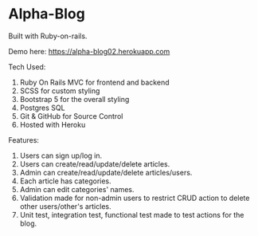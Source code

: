 # Alpha-Blog
Built with Ruby-on-rails.

Demo here: https://alpha-blog02.herokuapp.com

Tech Used:
1) Ruby On Rails MVC for frontend and backend
2) SCSS for custom styling
3) Bootstrap 5 for the overall styling
4) Postgres SQL
5) Git & GitHub for Source Control
6) Hosted with Heroku

Features:
1) Users can sign up/log in.
2) Users can create/read/update/delete articles.
3) Admin can create/read/update/delete articles/users.
4) Each article has categories.
5) Admin can edit categories' names.
6) Validation made for non-admin users to restrict CRUD action to delete other users/other's articles.
7) Unit test, integration test, functional test made to test actions for the blog.
